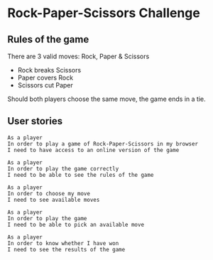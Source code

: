 # Rock-Paper-Scissors Challenge

## Rules of the game
There are 3 valid moves: Rock, Paper & Scissors
 - Rock breaks Scissors
 - Paper covers Rock
 - Scissors cut Paper

Should both players choose the same move, the game ends in a tie.

## User stories
```
As a player
In order to play a game of Rock-Paper-Scissors in my browser
I need to have access to an online version of the game
```

```
As a player
In order to play the game correctly
I need to be able to see the rules of the game
```

```
As a player
In order to choose my move
I need to see available moves
```

```
As a player
In order to play the game
I need to be able to pick an available move
```

```
As a player
In order to know whether I have won
I need to see the results of the game
```
